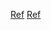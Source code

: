 [Ref](https://towardsdatascience.com/factorization-machines-for-item-recommendation-with-implicit-feedback-data-5655a7c749db#:~:text=Factorization%20Machines%20(FM)%20are%20generic,regression%2C%20classification%2C%20and%20ranking.)
[Ref](https://www.jefkine.com/recsys/2017/03/27/factorization-machines/)
